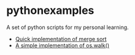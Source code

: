 # pythonexamples
A set of python scripts for my personal learning.


* [Quick implementation of merge sort](./src/sorting/merge.py)  
* [A simple implementation of os.walk()](./src/misc/tgtbvf/wlk.py)  

